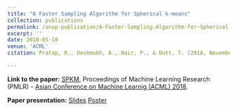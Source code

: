 ```yaml
---
title: "A Faster Sampling Algorithm for Spherical k-means"
collection: publications
permalink: /anup-publication/A-Faster-Sampling-Algorithm-for-Spherical-k-means
excerpt: ''
date: 2018-05-10
venue: 'ACML'
citation: Pratap, R., Deshmukh, A., Nair, P., & Dutt, T. (2018, November). A Faster Sampling Algorithm for Spherical k-means. In Asian Conference on Machine Learning (pp. 343-358).

---
```


**Link to the paper:** [SPKM](http://proceedings.mlr.press/v95/pratap18a.html), Proceedings of Machine Learning Research (PMLR) - [Asian Conference on Machine Learnig (ACML) 2018](http://www.acml-conf.org/2018/).

**Paper presentation:** [Slides](http://Anup-Deshmukh.github.io/files/ACML_slides.pdf) [Poster](http://Anup-Deshmukh.github.io/files/ACML_poster.pdf)


